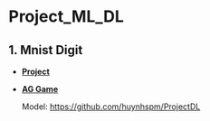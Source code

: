 # Project_ML_DL
## 1. Mnist Digit
- **[Project](https://github.com/lvhuy2002/game-AI-web)** 
- **[AG Game](https://ag-gaming.herokuapp.com)**


    Model: https://github.com/huynhspm/ProjectDL



